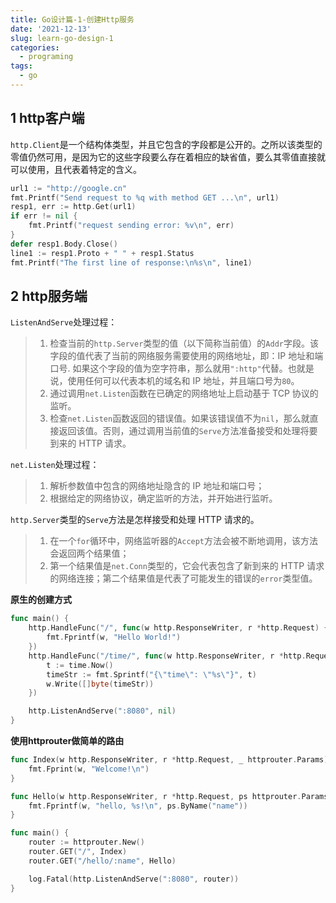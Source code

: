 ```yaml
---
title: Go设计篇-1-创建Http服务
date: '2021-12-13'
slug: learn-go-design-1
categories:
  - programing
tags:
  - go
---
```


## 1 http客户端

`http.Client`是一个结构体类型，并且它包含的字段都是公开的。之所以该类型的零值仍然可用，是因为它的这些字段要么存在着相应的缺省值，要么其零值直接就可以使用，且代表着特定的含义。

```go
url1 := "http://google.cn"
fmt.Printf("Send request to %q with method GET ...\n", url1)
resp1, err := http.Get(url1)
if err != nil {
	fmt.Printf("request sending error: %v\n", err)
}
defer resp1.Body.Close()
line1 := resp1.Proto + " " + resp1.Status
fmt.Printf("The first line of response:\n%s\n", line1)
```

## 2 http服务端

`ListenAndServe`处理过程：

> 1.  检查当前的`http.Server`类型的值（以下简称当前值）的`Addr`字段。该字段的值代表了当前的网络服务需要使用的网络地址，即：IP 地址和端口号. 如果这个字段的值为空字符串，那么就用`":http"`代替。也就是说，使用任何可以代表本机的域名和 IP 地址，并且端口号为`80`。
> 2.  通过调用`net.Listen`函数在已确定的网络地址上启动基于 TCP 协议的监听。
> 3.  检查`net.Listen`函数返回的错误值。如果该错误值不为`nil`，那么就直接返回该值。否则，通过调用当前值的`Serve`方法准备接受和处理将要到来的 HTTP 请求。
>

`net.Listen`处理过程：

> 1.  解析参数值中包含的网络地址隐含的 IP 地址和端口号；
> 2.  根据给定的网络协议，确定监听的方法，并开始进行监听。
>

`http.Server`类型的`Serve`方法是怎样接受和处理 HTTP 请求的。

> 1. 在一个`for`循环中，网络监听器的`Accept`方法会被不断地调用，该方法会返回两个结果值；
> 2. 第一个结果值是`net.Conn`类型的，它会代表包含了新到来的 HTTP 请求的网络连接；第二个结果值是代表了可能发生的错误的`error`类型值。

**原生的创建方式**

```go
func main() {
	http.HandleFunc("/", func(w http.ResponseWriter, r *http.Request) {
		fmt.Fprintf(w, "Hello World!")
	})
	http.HandleFunc("/time/", func(w http.ResponseWriter, r *http.Request) {
		t := time.Now()
		timeStr := fmt.Sprintf("{\"time\": \"%s\"}", t)
		w.Write([]byte(timeStr))
	})

	http.ListenAndServe(":8080", nil)
}

```

**使用httprouter做简单的路由**

```go
func Index(w http.ResponseWriter, r *http.Request, _ httprouter.Params) {
	fmt.Fprint(w, "Welcome!\n")
}

func Hello(w http.ResponseWriter, r *http.Request, ps httprouter.Params) {
	fmt.Fprintf(w, "hello, %s!\n", ps.ByName("name"))
}

func main() {
	router := httprouter.New()
	router.GET("/", Index)
	router.GET("/hello/:name", Hello)

	log.Fatal(http.ListenAndServe(":8080", router))
}

```

